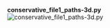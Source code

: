**conservative_file1_paths-3d.py** <br>
![conservative_file1_paths-3d.py](Conservative_file1_paths-3d.gif)
